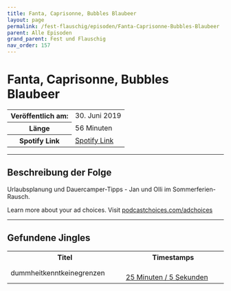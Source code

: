 ```yaml
---
title: Fanta, Caprisonne, Bubbles Blaubeer
layout: page
permalink: /fest-flauschig/episoden/Fanta-Caprisonne-Bubbles-Blaubeer
parent: Alle Episoden
grand_parent: Fest und Flauschig
nav_order: 157
---
```


# Fanta, Caprisonne, Bubbles Blaubeer
<table class="resp-table dcf-table dcf-table-responsive dcf-table-bordered dcf-table-striped dcf-w-100%">
                    <tbody>
                        <tr>
                            <th scope="row">Veröffentlich am:</th>
                            <td data-label="Veröffentlich am:">30. Juni 2019</td>
                        </tr>
                        <tr>
                            <th scope="row">Länge </th>
                            <td data-label="Länge ">56 Minuten</td>
                        </tr><tr>
                                <th scope="row">Spotify Link</th>
                                <td data-label="Spotify Link"><a href="https://open.spotify.com/episode/1qh77zNuQ8NC86j9EAw42C">Spotify Link</a></td>
                            </tr></tbody>
                </table>

***

## Beschreibung der Folge

<div>
<p>Urlaubsplanung und Dauercamper-Tipps - Jan und Olli im Sommerferien-Rausch.</p><p> </p><p>Learn more about your ad choices. Visit <a href="https://podcastchoices.com/adchoices">podcastchoices.com/adchoices</a></p>  
</div>

***

## Gefundene Jingles

<table style="display: table;">
                                    <tr>
                                        <th class="tableColumnTitle">Titel</th>
                                        <th class="tableColumnTimestamps">Timestamps</th>
                                    </tr>
                                    <tr>
                                <td markdown="span"  class="tableColumnTitle">dummheitkenntkeinegrenzen</td>
                                <td markdown="span" class="tableColumnTimestamps">
                                <br>
                                <a href="https://open.spotify.com/episode/1qh77zNuQ8NC86j9EAw42C?t=1505">
                                25 Minuten / 5 Sekunden</a>
                                </td></tr></table>